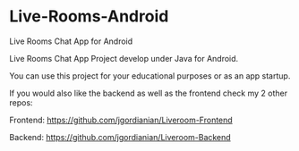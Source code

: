 # Live-Rooms-Android
Live Rooms Chat App for Android

Live Rooms Chat App Project develop under Java for Android.

You can use this project for your educational purposes or as an app startup.

If you would also like the backend as well as the frontend check my 2 other repos:

Frontend:
https://github.com/jgordianian/Liveroom-Frontend

Backend:
https://github.com/jgordianian/Liveroom-Backend